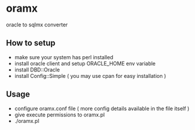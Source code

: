 oramx
=====

oracle to sqlmx converter

How to setup
------------

* make sure your system has perl installed
* install oracle client and setup ORACLE_HOME env variable
* install DBD::Oracle
* install Config::Simple
( you may use cpan for easy installation )

Usage
-----

* configure oramx.conf file ( more config details available
in the file itself )
* give execute permissions to oramx.pl
* ./oramx.pl

